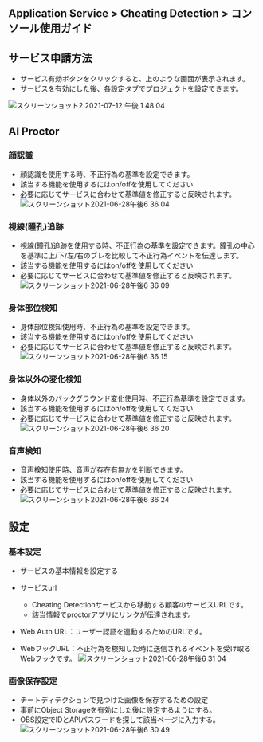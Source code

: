 ## Application Service > Cheating Detection > コンソール使用ガイド
## サービス申請方法
* サービス有効ボタンをクリックすると、上のような画面が表示されます。
* サービスを有効にした後、各設定タブでプロジェクトを設定できます。

![スクリーンショット2 2021-07-12 午後 1 48 04](https://user-images.githubusercontent.com/1445289/125233164-fe4b4c80-e318-11eb-8f39-dd962cf24880.png)

## AI Proctor
### 顔認識
* 顔認識を使用する時、不正行為の基準を設定できます。
* 該当する機能を使用するにはon/offを使用してください
* 必要に応じてサービスに合わせて基準値を修正すると反映されます。
![スクリーンショット2021-06-28午後6 36 04](https://user-images.githubusercontent.com/1445289/123615143-fcc15500-d83f-11eb-9459-df0b1b4681e3.png)



### 視線(瞳孔)追跡
* 視線(瞳孔)追跡を使用する時、不正行為の基準を設定できます。瞳孔の中心を基準に上/下/左/右のブレを比較して不正行為イベントを伝達します。
* 該当する機能を使用するにはon/offを使用してください
* 必要に応じてサービスに合わせて基準値を修正すると反映されます。
![スクリーンショット2021-06-28午後6 36 09](https://user-images.githubusercontent.com/1445289/123615152-ff23af00-d83f-11eb-8bf3-605731d934a9.png)


### 身体部位検知
* 身体部位検知使用時、不正行為の基準を設定できます。
* 該当する機能を使用するにはon/offを使用してください
* 必要に応じてサービスに合わせて基準値を修正すると反映されます。
![スクリーンショット2021-06-28午後6 36 15](https://user-images.githubusercontent.com/1445289/123615192-06e35380-d840-11eb-80d6-c8e3a6fa5b33.png)


### 身体以外の変化検知
* 身体以外のバックグラウンド変化使用時、不正行為基準を設定できます。
* 該当する機能を使用するにはon/offを使用してください
* 必要に応じてサービスに合わせて基準値を修正すると反映されます。
![スクリーンショット2021-06-28午後6 36 20](https://user-images.githubusercontent.com/1445289/123615205-0b0f7100-d840-11eb-8e81-fcf702779380.png)


### 音声検知
* 音声検知使用時、音声が存在有無かを判断できます。
* 該当する機能を使用するにはon/offを使用してください
* 必要に応じてサービスに合わせて基準値を修正すると反映されます。
![スクリーンショット2021-06-28午後6 36 24](https://user-images.githubusercontent.com/1445289/123615228-0ea2f800-d840-11eb-8b8b-fdb76a0498dd.png)

## 設定
### 基本設定
* サービスの基本情報を設定する
* サービスurl
  * Cheating Detectionサービスから移動する顧客のサービスURLです。
  * 該当情報でproctorアプリにリンクが伝達されます。

* Web Auth URL：ユーザー認証を連動するためのURLです。
* WebフックURL：不正行為を検知した時に送信されるイベントを受け取るWebフックです。
![スクリーンショット2021-06-28午後6 31 04](https://user-images.githubusercontent.com/1445289/123615256-15316f80-d840-11eb-88ce-6bd72803b0cf.png)


### 画像保存設定
* チートディテクションで見つけた画像を保存するための設定
* 事前にObject Storageを有効にした後に設定するようにする。
* OBS設定でIDとAPIパスワードを探して該当ページに入力する。
![スクリーンショット2021-06-28午後6 30 49](https://user-images.githubusercontent.com/1445289/123615309-22e6f500-d840-11eb-83b3-f476f18385f3.png)
